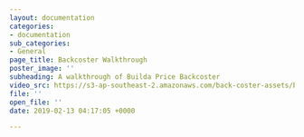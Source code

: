 ```yaml
---
layout: documentation
categories:
- documentation
sub_categories:
- General
page_title: Backcoster Walkthrough
poster_image: ''
subheading: A walkthrough of Builda Price Backcoster
video_src: https://s3-ap-southeast-2.amazonaws.com/back-coster-assets/bp-training-videos/Back+coster+merchant+demo.mp4
file: ''
open_file: ''
date: 2019-02-13 04:17:05 +0000

---
```


